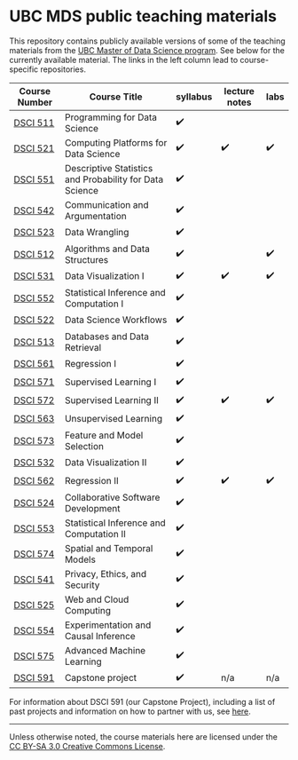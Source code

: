 # UBC MDS public teaching materials

This repository contains publicly available versions of some of the teaching materials from the [UBC Master of Data Science program](https://masterdatascience.ubc.ca/). See below for the currently available material. The links in the left column lead to course-specific repositories.

Course Number                                                    |  Course Title                                |  syllabus             | lecture notes             | labs                |
-----------------------------------------------------------------|----------------------------------------------|---------------------|----------------------|---------------------|
[DSCI 511](https://github.com/UBC-MDS/DSCI_511_prog-dsci)        |  Programming for Data Science                |   :heavy_check_mark: |                      |                     | 
[DSCI 521](https://github.com/UBC-MDS/DSCI_521_platforms-dsci)   |  Computing Platforms for Data Science        |   :heavy_check_mark: | :heavy_check_mark:   | :heavy_check_mark:  | 
[DSCI 551](https://github.com/UBC-MDS/DSCI_551_stat-prob-dsci)   |  Descriptive Statistics and Probability for Data Science | :heavy_check_mark: |            |                     |  
[DSCI 542](https://github.com/UBC-MDS/DSCI_542_comm-arg)         |  Communication and Argumentation             |   :heavy_check_mark: |                      |                     | 
[DSCI 523](https://github.com/UBC-MDS/DSCI_523_data-wrangling)   |  Data Wrangling                              |   :heavy_check_mark: |                      |                     |  
[DSCI 512](https://github.com/UBC-MDS/DSCI_512_alg-data-struct)  |  Algorithms and Data Structures              |   :heavy_check_mark: |                      | :heavy_check_mark:  |
[DSCI 531](https://github.com/UBC-MDS/DSCI_531_viz-1)            |  Data Visualization I                        |   :heavy_check_mark: |   :heavy_check_mark: | :heavy_check_mark: |
[DSCI 552](https://github.com/UBC-MDS/DSCI_552_stat-inf-1)       |  Statistical Inference and Computation I     |   :heavy_check_mark: |                      |                     |
[DSCI 522](https://github.com/UBC-MDS/DSCI_522_dsci-workflows)   |  Data Science Workflows                      |   :heavy_check_mark: |                      |                     |
[DSCI 513](https://github.com/UBC-MDS/DSCI_513_database-data-retr)|  Databases and Data Retrieval               |   :heavy_check_mark: |                      |                     |
[DSCI 561](https://github.com/UBC-MDS/DSCI_561_regr-1)            |  Regression I                               |   :heavy_check_mark: |                      |                     |
[DSCI 571](https://github.com/UBC-MDS/DSCI_571_sup-learn-1)       |  Supervised Learning I                      |   :heavy_check_mark: |                      |                     |
[DSCI 572](https://github.com/UBC-MDS/DSCI_572_sup-learn-2)       |  Supervised Learning II                     |   :heavy_check_mark: | :heavy_check_mark:   | :heavy_check_mark:  | 
[DSCI 563](https://github.com/UBC-MDS/DSCI_563_unsup-learn)       |  Unsupervised Learning                      |   :heavy_check_mark: |                      |                     | 
[DSCI 573](https://github.com/UBC-MDS/DSCI_573_feat-model-select) |  Feature and Model Selection                |   :heavy_check_mark: |                      |                     | 
[DSCI 532](https://github.com/UBC-MDS/DSCI_532_viz-2)             |  Data Visualization II                      |   :heavy_check_mark: |                      |                     |
[DSCI 562](https://ubc-mds.github.io/DSCI_562_regr-2/)                   |  Regression II                              |   :heavy_check_mark: | :heavy_check_mark:   | :heavy_check_mark:  | 
[DSCI 524](https://github.com/UBC-MDS/DSCI_524_collab-sw-dev)     |  Collaborative Software Development         |   :heavy_check_mark: |                      |                     |
[DSCI 553](https://github.com/UBC-MDS/DSCI_553_stat-inf-2)        |  Statistical Inference and Computation II   |   :heavy_check_mark: |                      |                     |
[DSCI 574](https://github.com/UBC-MDS/DSCI_574_spat-temp-mod)     |  Spatial and Temporal Models                |   :heavy_check_mark: |                      |                     | 
[DSCI 541](https://github.com/UBC-MDS/DSCI_541_priv-eth-sec)      |  Privacy, Ethics, and Security              |   :heavy_check_mark: |                      |                     |
[DSCI 525](https://github.com/UBC-MDS/DSCI_525_web-cloud-comp)    |  Web and Cloud Computing                    |   :heavy_check_mark: |                      |                     |    
[DSCI 554](https://github.com/UBC-MDS/DSCI_554_exper-causal-inf)  |  Experimentation and Causal Inference       |   :heavy_check_mark: |                      |                     |
[DSCI 575](https://github.com/UBC-MDS/DSCI_575_adv-mach-learn)    |  Advanced Machine Learning                  |   :heavy_check_mark: |                      |                     |
[DSCI 591](https://github.com/UBC-MDS/DSCI_591_capstone-proj)     | Capstone project                            |   :heavy_check_mark: |       n/a            |       n/a           |


For information about DSCI 591 (our Capstone Project), including a list of past projects and information on how to partner with us, see [here](https://ubc-mds.github.io/capstone/about/).

-----------------

Unless otherwise noted, the course materials here are licensed under the [CC BY-SA 3.0 Creative Commons License](https://creativecommons.org/licenses/by-sa/3.0/us/).
